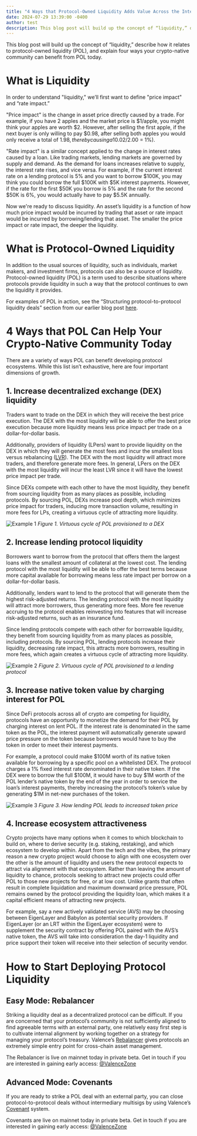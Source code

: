 ```yaml
---
title: "4 Ways that Protocol-Owned Liquidity Adds Value Across the Interchain"
date: 2024-07-29 13:39:00 -0400
author: test
description: This blog post will build up the concept of “liquidity,” describe how it relates to protocol-owned liquidity (POL), and explain four ways your crypto-native community can benefit from POL today. 
---
```


This blog post will build up the concept of “liquidity,” describe how it relates to protocol-owned liquidity (POL), and explain four ways your crypto-native community can benefit from POL today. 

# What is Liquidity
 
In order to understand  "liquidity," we’ll first want to define "price impact" and “rate impact.” 

"Price impact" is the change in asset price directly caused by a trade. For example, if you have 2 apples and the market price is $1/apple, you might think your apples are worth $2. However, after selling the first apple, if the next buyer is only willing to pay $0.98, after selling both apples you would only receive a total of $1.98, thereby causing a 1% price impact ($0.02/2.00 = 1%). 

"Rate impact" is a similar concept applied to the change in interest rates caused by a loan. Like trading markets, lending markets are governed by supply and demand. As the demand for loans increases relative to supply, the interest rate rises, and vice versa. For example, if the current interest rate on a lending protocol is 5% and you want to borrow $100K, you may think you could borrow the full $100K with $5K interest payments. However, if the rate for the first $50K you borrow is 5% and the rate for the second $50K is 6%, you would actually have to pay $5.5K annually.

Now we're ready to discuss liquidity. An asset’s liquidity is a function of how much price impact would be incurred by trading that asset or rate impact would be incurred by borrowing/lending that asset. The smaller the price impact or rate impact, the deeper the liquidity. 

# What is Protocol-Owned Liquidity

In addition to the usual sources of liquidity, such as individuals, market makers, and investment firms, protocols can also be a source of liquidity. Protocol-owned liquidity (POL) is a term used to describe situations where protocols provide liquidity in such a way that the protocol continues to own the liquidity it provides. 

For examples of POL in action, see the “Structuring protocol-to-protocol liquidity deals” section from our earlier blog post [here](https://www.valence.zone/blog/Covenants_Protocol-to-Protocol_Deals). 

# 4 Ways that POL Can Help Your Crypto-Native Community Today

There are a variety of ways POL can benefit developing protocol ecosystems. While this list isn’t exhaustive, here are four important dimensions of growth. 

## 1. Increase decentralized exchange (DEX) liquidity

Traders want to trade on the DEX in which they will receive the best price execution. The DEX with the most liquidity will be able to offer the best price execution because more liquidity means less price impact per trade on a dollar-for-dollar basis. 

Additionally, providers of liquidity (LPers) want to provide liquidity on the DEX in which they will generate the most fees and incur the smallest loss versus rebalancing ([LVR](https://members.delphidigital.io/learn/loss-versus-rebalancing-lvr)). The DEX with the most liquidity will attract more traders, and therefore generate more fees. In general, LPers on the DEX with the most liquidity will incur the least LVR since it will have the lowest price impact per trade. 

Since DEXs compete with each other to have the most liquidity, they benefit from sourcing liquidity from as many places as possible, including protocols. By sourcing POL, DEXs increase pool depth, which minimizes price impact for traders, inducing more transaction volume, resulting in more fees for LPs, creating a virtuous cycle of attracting more liquidity. 

![Example 1](/img/blog/4-reasons-1.png)
_Figure 1. Virtuous cycle of POL provisioned to a DEX_

## 2. Increase lending protocol liquidity

Borrowers want to borrow from the protocol that offers them the largest loans with the smallest amount of collateral at the lowest cost. The lending protocol with the most liquidity will be able to offer the best terms because more capital available for borrowing means less rate impact per borrow on a dollar-for-dollar basis.

Additionally, lenders want to lend to the protocol that will generate them the highest risk-adjusted returns. The lending protocol with the most liquidity will attract more borrowers, thus generating more fees.  More fee revenue accruing to the protocol enables reinvesting into features that will increase risk-adjusted returns, such as an insurance fund.

Since lending protocols compete with each other for borrowable liquidity, they benefit from sourcing liquidity from as many places as possible, including protocols. By sourcing POL, lending protocols increase their liquidity, decreasing rate impact, this attracts more borrowers, resulting in more fees, which again creates a virtuous cycle of attracting more liquidity.

![Example 2](/img/blog/4-reasons-2.png)
_Figure 2. Virtuous cycle of POL provisioned to a lending protocol_

## 3. Increase native token value by charging interest for POL

Since DeFi protocols across all of crypto are competing for liquidity, protocols have an opportunity to monetize the demand for their POL by charging interest on lent POL. If the interest rate is denominated in the same token as the POL, the interest payment will automatically generate upward price pressure on the token because borrowers would have to buy the token in order to meet their interest payments.   

For example, a protocol could make $100M worth of its native token available for borrowing by a specific pool on a whitelisted DEX. The protocol charges a 1% fixed interest rate denominated in their native token. If the DEX were to borrow the full $100M, it would have to buy $1M worth of the POL lender’s native token by the end of the year in order to service the loan’s interest payments, thereby increasing the protocol’s token’s value by generating $1M in net-new purchases of the token. 

![Example 3](/img/blog/4-reasons-3.png)
_Figure 3. How lending POL leads to increased token price_

## 4. Increase ecosystem attractiveness

Crypto projects have many options when it comes to which blockchain to build on, where to derive security (e.g. staking, restaking), and which ecosystem to develop within. Apart from the tech and the vibes, the primary reason a new crypto project would choose to align with one ecosystem over the other is the amount of liquidity and users the new protocol expects to attract via alignment with that ecosystem. Rather than leaving the amount of liquidity to chance, protocols seeking to attract new projects could offer POL to those new projects for free, or at low cost. Unlike grants that often result in complete liquidation and maximum downward price pressure, POL remains owned by the protocol providing the liquidity loan, which makes it a capital efficient means of attracting new projects. 

For example, say a new actively validated service (AVS) may be choosing between EigenLayer and Babylon as potential security providers. If EigenLayer (or an LRT within the EigenLayer ecosystem) were to supplement the security contract by offering POL paired with the AVS’s native token, the AVS will take into consideration the day-1 liquidity and price support their token will receive into their selection of security vendor.

# How to Start Deploying Protocol Liquidity

## Easy Mode: Rebalancer

Striking a liquidity deal as a decentralized protocol can be difficult. If you are concerned that your protocol’s community is not sufficiently aligned to find agreeable terms with an external party, one relatively easy first step is to cultivate internal alignment by working together on a strategy for managing your protocol’s treasury. Valence’s [Rebalancer](https://www.valence.zone/blog/Rebalancer-Protocol-Asset-Management) gives protocols an extremely simple entry point for cross-chain asset management.

The Rebalancer is live on mainnet today in private beta. Get in touch if you are interested in gaining early access: [@ValenceZone](https://x.com/ValenceZone)

## Advanced Mode: Covenants

If you are ready to strike a POL deal with an external party, you can close protocol-to-protocol deals without intermediary multisigs by using Valence’s [Covenant](https://www.valence.zone/blog/Covenants_Protocol-to-Protocol_Deals) system. 

Covenants are live on mainnet today in private beta. Get in touch if you are interested in gaining early access: [@ValenceZone](https://x.com/ValenceZone)
